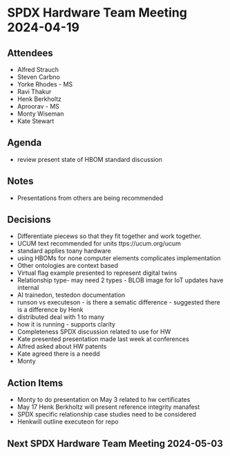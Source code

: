 # SPDX Hardware Team Meeting 2024-04-19
## Attendees
- Alfred Strauch
- Steven Carbno 
- Yorke Rhodes - MS
- Ravi Thakur
- Henk Berkholtz
- Aproorav - MS 
- Monty Wiseman
- Kate Stewart

## Agenda
- review present state of HBOM standard discussion

## Notes
* Presentations from others are being recommended

## Decisions
* Differentiate piecews so that they fit together and work together.
* UCUM text recommended for units ttps://ucum.org/ucum
* standard applies toany hardware
* using HBOMs for none computer elements complicates implementation 
* Other ontologies are context based
* Virtual flag example presented to represent digital twins 
* Relationship type- may need 2 types - BLOB image for IoT updates have internal 
* AI trainedon, testedon documentation
* runson vs executeson - is there a sematic difference - suggested there is a difference by Henk
* distributed deal with 1 to many
* how it is running - supports clarity
* Completeness SPDX discussion related to use for HW
* Kate presented presentation made last week at conferences
* Alfred asked about HW patents
* Kate agreed there is a needd
* Monty 

## Action Items
* Monty to do presentation on May 3 related to hw certificates
* May 17 Henk Berkholtz will present reference integrity manafest
* SPDX specific relationship case studies need to be considered
* Henkwill outline executeon for repo

## Next SPDX Hardware Team Meeting 2024-05-03
